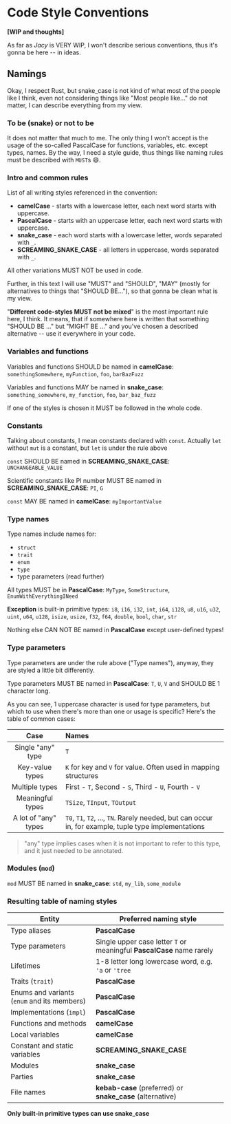 # Code Style Conventions

__[WIP and thoughts]__

As far as *Jacy* is VERY WIP, I won't describe serious conventions, thus it's gonna be here -- in ideas.

## Namings

Okay, I respect Rust, but snake_case is not kind of what most of the people like I think, even not considering things like "Most people like..." do not matter, I can describe everything from my view.

### To be (snake) or not to be

It does not matter that much to me. The only thing I won't accept is the usage of the so-called PascalCase for functions,
variables, etc. except types, names. By the way, I need a style guide, thus things like naming rules must be described with `MUST`s 😄.

### Intro and common rules

List of all writing styles referenced in the convention:

- __camelCase__ - starts with a lowercase letter, each next word starts with uppercase.
- __PascalCase__ - starts with an uppercase letter, each next word starts with uppercase.
- __snake_case__ - each word starts with a lowercase letter, words separated with `_`.
- __SCREAMING_SNAKE_CASE__ - all letters in uppercase, words separated with `_`.

All other variations MUST NOT be used in code.

Further, in this text I will use "MUST" and "SHOULD", "MAY" (mostly for alternatives to things that "SHOULD BE..."), so
that gonna be clean what is my view.

"__Different code-styles MUST not be mixed__" is the most important rule here, I think. It means, that if somewhere here
is written that something "SHOULD BE ..." but "MIGHT BE ..." and you've chosen a described alternative -- use it
everywhere in your code.

### Variables and functions

Variables and functions SHOULD be named in __camelCase__: `somethingSomewhere`, `myFunction`, `foo`, `barBazFuzz`

Variables and functions MAY be named in __snake_case__: `something_somewhere`, `my_function`, `foo`, `bar_baz_fuzz`

If one of the styles is chosen it MUST be followed in the whole code.

### Constants

Talking about constants, I mean constants declared with `const`. Actually `let` without `mut` is a constant, but `let`
is under the rule above

`const` SHOULD BE named in __SCREAMING_SNAKE_CASE__: `UNCHANGEABLE_VALUE`

Scientific constants like PI number MUST BE named in __SCREAMING_SNAKE_CASE__: `PI`, `G`

`const` MAY BE named in __camelCase__: `myImportantValue`

### Type names

Type names include names for:

- `struct`
- `trait`
- `enum`
- `type`
- type parameters (read further)

All types MUST be in __PascalCase__: `MyType`, `SomeStructure`, `EnumWithEverythingINeed`

__Exception__ is built-in primitive types: `i8`, `i16`, `i32`, `int`, `i64`, `i128`, `u8`, `u16`, `u32`, `uint`, `u64`,
`u128`, `isize`, `usize`, `f32`, `f64`, `double`, `bool`, `char`, `str`

Nothing else CAN NOT BE named in __PascalCase__ except user-defined types!

### Type parameters

Type parameters are under the rule above ("Type names"), anyway, they are styled a little bit differently.

Type parameters MUST BE named in __PascalCase__: `T`, `U`, `V` and SHOULD BE 1 character long.

As you can see, 1 uppercase character is used for type parameters, but which to use when there's more than one or usage
is specific? Here's the table of common cases:

|   Case   |   Names   |
| :------: | :-------- |
| Single "any" type | `T` |
| Key-value types | `K` for key and `V` for value. Often used in mapping structures |
| Multiple types | First - `T`, Second - `S`, Third - `U`, Fourth - `V` |
| Meaningful types | `TSize`, `TInput`, `TOutput` |
| A lot of "any" types | `T0`, `T1`, `T2`, ..., `TN`. Rarely needed, but can occur in, for example, tuple type implementations |

> "any" type implies cases when it is not important to refer to this type, and it just needed to be annotated.

### Modules (`mod`)

`mod` MUST BE named in __snake_case__: `std`, `my_lib`, `some_module`

### Resulting table of naming styles

| Entity | Preferred naming style |
| ------ | ---------------------- |
| Type aliases | __PascalCase__ |
| Type parameters | Single upper case letter `T` or meaningful __PascalCase__ name rarely |
| Lifetimes | 1-8 letter long lowercase word, e.g. `'a` or `'tree` |
| Traits (`trait`) | __PascalCase__ |
| Enums and variants (`enum` and its members) | __PascalCase__ |
| Implementations (`impl`) | __PascalCase__ |
| Functions and methods | __camelCase__ |
| Local variables | __camelCase__ |
| Constant and static variables | __SCREAMING_SNAKE_CASE__ |
| Modules | __snake_case__ |
| Parties | __snake_case__ |
| File names | __kebab-case__ (preferred) or __snake_case__ (alternative) |

**Only built-in primitive types can use __snake_case__**
